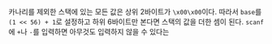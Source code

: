 카나리를 제외한 스택에 있는 모든 값은 상위 2바이트가 `\x00\x00`이다. 따라서 `base`를 `(1 << 56) + 1`로 설정하고 하위 6바이트만 본다면 스택의 값을 더한 셈이 된다. `scanf`에 `+`나 `-`를 입력하면 아무것도 입력하지 않을 수 있다는 